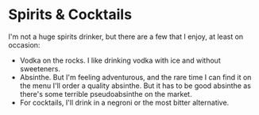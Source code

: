 # Spirits & Cocktails

I'm not a huge spirits drinker, but there are a few that I enjoy, at least on occasion:

- Vodka on the rocks. I like drinking vodka with ice and without sweeteners. 
- Absinthe. But I'm feeling adventurous, and the rare time I can find it on the menu I'll order a quality absinthe. But it has to be good absinthe as there's some terrible pseudoabsinthe on the market.
- For cocktails, I'll drink in a negroni or the most bitter alternative.